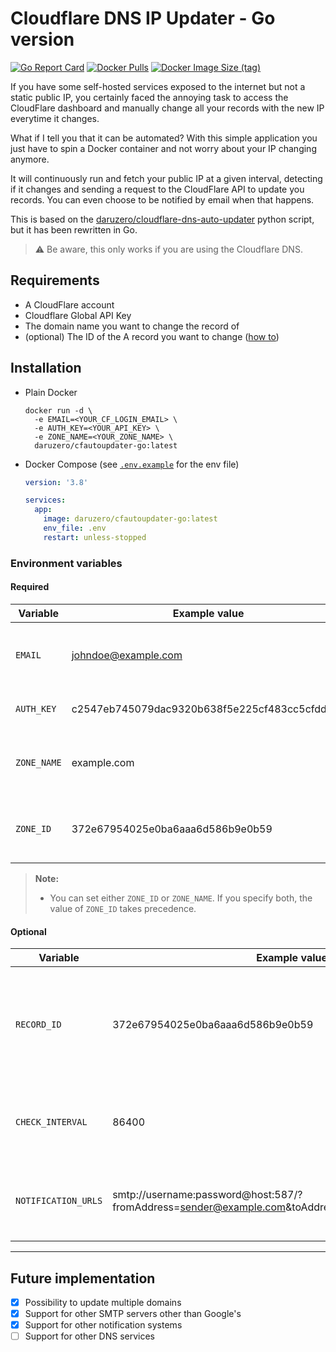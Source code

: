# Cloudflare DNS IP Updater - Go version

[![Go Report Card](https://goreportcard.com/badge/github.com/DaruZero/cloudflare-dns-auto-updater-go)](https://goreportcard.com/report/github.com/DaruZero/cloudflare-dns-auto-updater-go)
[![Docker Pulls](https://img.shields.io/docker/pulls/daruzero/cfautoupdater-go)](https://hub.docker.com/r/daruzero/cfautoupdater-go)
[![Docker Image Size (tag)](https://img.shields.io/docker/image-size/daruzero/cfautoupdater-go/latest)](https://hub.docker.com/r/daruzero/cfautoupdater-go)

If you have some self-hosted services exposed to the internet but not a static public IP, you certainly faced the annoying task to access the CloudFlare dashboard and manually change all your records with the new IP everytime it changes.

What if I tell you that it can be automated? With this simple application you just have to spin a Docker container and not worry about your IP changing anymore.

It will continuously run and fetch your public IP at a given interval, detecting if it changes and sending a request to the CloudFlare API to update you records. You can even choose to be notified by email when that happens.

This is based on the [daruzero/cloudflare-dns-auto-updater](https://github.com/DaruZero/cloudflare-dns-auto-updater) python script, but it has been rewritten in Go.

> ⚠️ Be aware, this only works if you are using the Cloudflare DNS.

## Requirements

- A CloudFlare account
- Cloudflare Global API Key
- The domain name you want to change the record of
- (optional) The ID of the A record you want to change ([how to](https://api.cloudflare.com/#dns-records-for-a-zone-list-dns-records))

## Installation

- Plain Docker

  ```shell
  docker run -d \
    -e EMAIL=<YOUR_CF_LOGIN_EMAIL> \
    -e AUTH_KEY=<YOUR_API_KEY> \
    -e ZONE_NAME=<YOUR_ZONE_NAME> \
    daruzero/cfautoupdater-go:latest
  ```

- Docker Compose (see <code><a href="./build/.env.example">.env.example</a></code> for the env file)

  ```yaml
  version: '3.8'

  services:
    app:
      image: daruzero/cfautoupdater-go:latest
      env_file: .env
      restart: unless-stopped
  ```

### Environment variables

#### Required

| Variable    | Example value                                 | Description                                                                                                               |
|-------------|-----------------------------------------------|---------------------------------------------------------------------------------------------------------------------------|
| `EMAIL`     | <johndoe@example.com>                           | Email address of your CloudFlare account                                                                     |
| `AUTH_KEY`  | c2547eb745079dac9320b638f5e225cf483cc5cfdda41 | CloudFlare Global API Key                                                                                            |
| `ZONE_NAME` | example.com                                   | Comma separated list of domains to update. |
| `ZONE_ID`   | 372e67954025e0ba6aaa6d586b9e0b59              | Comma separated list of domain IDs to update     |

> **Note:**
>
> - You can set either `ZONE_ID` or `ZONE_NAME`. If you specify both, the value of `ZONE_ID` takes precedence.
>

#### Optional

| Variable           | Example value                    | Description                                                                                                                                | Default |
|--------------------|----------------------------------|--------------------------------------------------------------------------------------------------------------------------------------------|---------|
| `RECORD_ID`        | 372e67954025e0ba6aaa6d586b9e0b59 | The ID of the record you want to change. Leave blank to update all records of the zone.                                                    | -       |
| `CHECK_INTERVAL`   | 86400                            | The amount of seconds the script should wait between checks                                                                                | `86400` |
| `NOTIFICATION_URLS` | smtp://username:password@host:587/?fromAddress=<sender@example.com>&toAddresses=<recipient@example.com>              | Comma separated list of URLs as consumed by [`shoutrrr`](https://containrrr.dev/shoutrrr/v0.8/services/overview/)  | -       |

---

## Future implementation

- [x] Possibility to update multiple domains
- [x] Support for other SMTP servers other than Google's
- [x] Support for other notification systems
- [ ] Support for other DNS services
